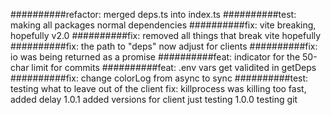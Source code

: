 ##########refactor: merged deps.ts into index.ts
##########test: making all packages normal dependencies
##########fix: vite breaking, hopefully v2.0
##########fix: removed all things that break vite hopefully
##########fix: the path to "deps" now adjust for clients
##########fix: io was being returned as a promise
##########feat: indicator for the 50-char limit for commits
##########feat: .env vars get validited in getDeps
##########fix: change colorLog from async to sync
##########test: testing what to leave out of the client
					fix: killprocess was killing too fast, added delay
1.0.1     added versions for client
          just testing
1.0.0	    testing git